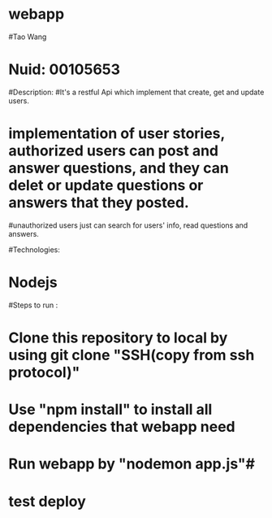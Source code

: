 # webapp

#Tao Wang
# Nuid: 00105653



#Description:
#It's a restful Api which implement that create, get and update users.
# implementation of user stories, authorized users can post and answer questions, and they can delet or update questions or answers that they posted.
#unauthorized users just can search for users' info, read questions and answers.

#Technologies:
#      Nodejs

#Steps to run :
# Clone this repository to local by using git clone "SSH(copy from ssh protocol)"
# Use "npm install" to install all dependencies that webapp need
# Run webapp by "nodemon app.js"#
# test deploy
